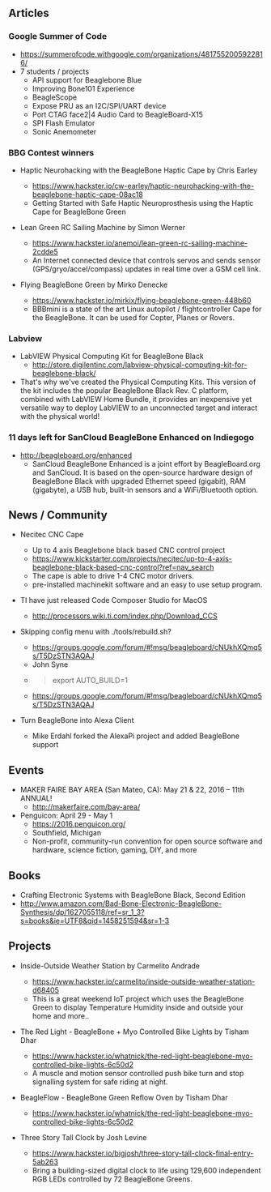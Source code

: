 ## Articles

### Google Summer of Code
* https://summerofcode.withgoogle.com/organizations/4817552005922816/
* 7 students / projects
   * API support for Beaglebone Blue
   * Improving Bone101 Experience
   * BeagleScope
   * Expose PRU as an I2C/SPI/UART device
   * Port CTAG face2|4 Audio Card to BeagleBoard-X15 
   * SPI Flash Emulator
   * Sonic Anemometer

### BBG Contest winners
* Haptic Neurohacking with the BeagleBone Haptic Cape by Chris Earley
   * https://www.hackster.io/cw-earley/haptic-neurohacking-with-the-beaglebone-haptic-cape-08ac18
   * Getting Started with Safe Haptic Neuroprosthesis using the Haptic Cape for BeagleBone Green

* Lean Green RC Sailing Machine by Simon Werner
   * https://www.hackster.io/anemoi/lean-green-rc-sailing-machine-2cdde5
   * An Internet connected device that controls servos and sends sensor (GPS/gryo/accel/compass) updates in real time over a GSM cell link.

* Flying BeagleBone Green by Mirko Denecke
   * https://www.hackster.io/mirkix/flying-beaglebone-green-448b60
   * BBBmini is a state of the art Linux autopilot / flightcontroller Cape for the BeagleBone. It can be used for Copter, Planes or Rovers.
 
### Labview 
* LabVIEW Physical Computing Kit for BeagleBone Black
   * http://store.digilentinc.com/labview-physical-computing-kit-for-beaglebone-black/
* That's why we've created the Physical Computing Kits. This version of the kit includes the popular BeagleBone Black Rev. C platform, combined with LabVIEW Home Bundle, it provides an inexpensive yet versatile way to deploy LabVIEW to an unconnected target and interact with the physical world!

### 11 days left for SanCloud BeagleBone Enhanced on Indiegogo
* http://beagleboard.org/enhanced
   * SanCloud BeagleBone Enhanced is a joint effort by BeagleBoard.org and SanCloud. It is based on the open-source hardware design of BeagleBone Black with upgraded Ethernet speed (gigabit), RAM (gigabyte), a USB hub, built-in sensors and a WiFi/Bluetooth option.

## News / Community
* Necitec CNC Cape 
   * Up to 4 axis Beaglebone black based CNC control project
   * https://www.kickstarter.com/projects/necitec/up-to-4-axis-beaglebone-black-based-cnc-control?ref=nav_search
   * The cape is able to drive 1-4 CNC motor drivers.
   * pre-installed machinekit software and an easy to use setup program.

* TI have just released Code Composer Studio for MacOS
   * http://processors.wiki.ti.com/index.php/Download_CCS

* Skipping config menu with ./tools/rebuild.sh?
   * https://groups.google.com/forum/#!msg/beagleboard/cNUkhXQmq5s/T5DzSTN3AQAJ
   * John Syne
   * >export AUTO_BUILD=1
   * https://groups.google.com/forum/#!msg/beagleboard/cNUkhXQmq5s/T5DzSTN3AQAJ

* Turn BeagleBone into Alexa Client
  * Mike Erdahl forked the AlexaPi project and added BeagleBone support

## Events
* MAKER FAIRE BAY AREA (San Mateo, CA): May 21 & 22, 2016 – 11th ANNUAL!
   * http://makerfaire.com/bay-area/
* Penguicon: April 29 - May 1
   * https://2016.penguicon.org/
   * Southfield, Michigan
   * Non-profit, community-run convention for open source software and hardware, science fiction, gaming, DIY, and more

## Books
* Crafting Electronic Systems with BeagleBone Black, Second Edition 
* http://www.amazon.com/Bad-Bone-Electronic-BeagleBone-Synthesis/dp/1627055118/ref=sr_1_3?s=books&ie=UTF8&qid=1458251594&sr=1-3

## Projects
* Inside-Outside Weather Station by Carmelito Andrade
   * https://www.hackster.io/carmelito/inside-outside-weather-station-d68405
   * This is a great weekend IoT project which uses the BeagleBone Green to display Temperature Humidity inside and outside your home and more..

* The Red Light - BeagleBone + Myo Controlled Bike Lights by Tisham Dhar
   * https://www.hackster.io/whatnick/the-red-light-beaglebone-myo-controlled-bike-lights-6c50d2
   * A muscle and motion sensor controlled push bike turn and stop signalling system for safe riding at night.

* BeagleFlow - BeagleBone Green Reflow Oven by Tisham Dhar
   * https://www.hackster.io/whatnick/the-red-light-beaglebone-myo-controlled-bike-lights-6c50d2

* Three Story Tall Clock by Josh Levine
   * https://www.hackster.io/bigjosh/three-story-tall-clock-final-entry-5ab263
   * Bring a building-sized digital clock to life using 129,600 independent RGB LEDs controlled by 72 BeagleBone Greens.

